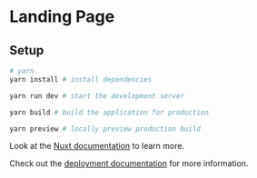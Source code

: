 # Landing Page

## Setup

```bash
# yarn
yarn install # install dependencies

yarn run dev # start the development server

yarn build # build the application for production

yarn preview # locally preview production build
```

Look at the
[Nuxt documentation](https://nuxt.com/docs/getting-started/introduction) to
learn more.

Check out the
[deployment documentation](https://nuxt.com/docs/getting-started/deployment) for
more information.

